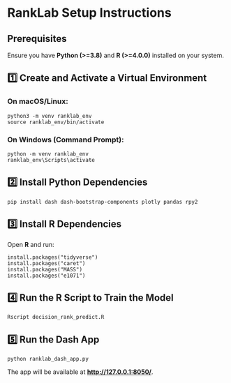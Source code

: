 # RankLab Setup Instructions

## Prerequisites
Ensure you have **Python (>=3.8)** and **R (>=4.0.0)** installed on your system.

## 1️⃣ Create and Activate a Virtual Environment
### On macOS/Linux:
```
python3 -m venv ranklab_env
source ranklab_env/bin/activate
```

### On Windows (Command Prompt):
```
python -m venv ranklab_env
ranklab_env\Scripts\activate
```

## 2️⃣ Install Python Dependencies
```
pip install dash dash-bootstrap-components plotly pandas rpy2
```

## 3️⃣ Install R Dependencies
Open **R** and run:
```
install.packages("tidyverse")
install.packages("caret")
install.packages("MASS")
install.packages("e1071")
```

## 4️⃣ Run the R Script to Train the Model
```
Rscript decision_rank_predict.R
```

## 5️⃣ Run the Dash App
```
python ranklab_dash_app.py
```
The app will be available at **http://127.0.0.1:8050/**.
